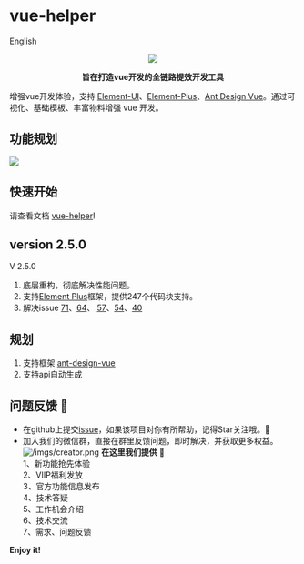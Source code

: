 # vue-helper

[English](https://github.com/jiaolong1021/vue-helper/blob/HEAD/README.md)

<div align="center">
  <img src="https://www.80fight.cn/wp-content/uploads/2024/05/slogan-zh.png" />
  
  **旨在打造vue开发的全链路提效开发工具**
</div>

增强vue开发体验，支持 <a class="m-link" href="https://element.eleme.cn/" target="_blank">Element-UI</a>、<a class="m-link" href="https://element-plus.org/" target="_blank">Element-Plus</a>、<a class="m-link" href="https://www.antdv.com/" target="_blank">Ant Design Vue</a>。通过可视化、基础模板、丰富物料增强 vue 开发。

## 功能规划
![](https://www.80fight.cn/wp-content/uploads/2024/05/framework.png)

## 快速开始
请查看文档 [vue-helper](http://vue-helper.80fight.cn/)!

## version 2.5.0

V 2.5.0

1. 底层重构，彻底解决性能问题。
2. 支持[Element Plus](/document/element-plus.md)框架，提供247个代码块支持。
3. 解决issue [71](https://github.com/jiaolong1021/vue-helper/issues/71)、[64](https://github.com/jiaolong1021/vue-helper/issues/64)、
   [57](https://github.com/jiaolong1021/vue-helper/issues/57)、[54](https://github.com/jiaolong1021/vue-helper/issues/54)、[40](https://github.com/jiaolong1021/vue-helper/issues/40)

## 规划
1. 支持框架 [ant-design-vue](https://www.antdv.com/components/overview)
2. 支持api自动生成

## 问题反馈 🦁

* 在github上提交[issue](https://github.com/jiaolong1021/vue-helper/issues)，如果该项目对你有所帮助，记得Star关注哦。🤪  
* 加入我们的微信群，直接在群里反馈问题，即时解决，并获取更多权益。  
![/imgs/creator.png](https://www.80fight.cn/helper/wxq.png)
**在这里我们提供** 🎁  
1、新功能抢先体验  
2、VIIP福利发放  
3、官方功能信息发布  
4、技术答疑  
5、工作机会介绍  
6、技术交流  
7、需求、问题反馈

**Enjoy it!**
 